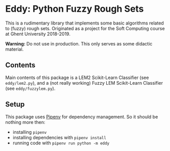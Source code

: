 # Eddy: Python Fuzzy Rough Sets

This is a rudimentary library that implements some basic algorithms related to (fuzzy) rough sets. Originated as a project for the Soft Computing course at Ghent University 2018-2019.

**Warning:** Do not use in production. This only serves as some didactic material.

## Contents

Main contents of this package is a LEM2 Scikit-Learn Classifier (see `eddy/lem2.py`), and a (not really working) Fuzzy LEM Scikit-Learn Classifier (see `eddy/fuzzylem.py`).

## Setup

This package uses [Pipenv](https://docs.pipenv.org/en/latest/) for dependency management. So it should be nothing more then:

* installing `pipenv`
* installing dependencies with `pipenv install`
* running code with `pipenv run python -m eddy`